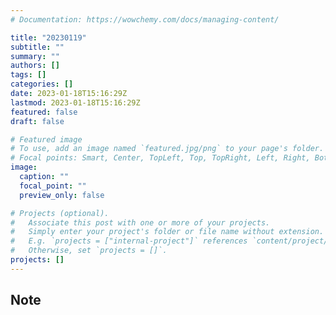 ```yaml
---
# Documentation: https://wowchemy.com/docs/managing-content/

title: "20230119"
subtitle: ""
summary: ""
authors: []
tags: []
categories: []
date: 2023-01-18T15:16:29Z
lastmod: 2023-01-18T15:16:29Z
featured: false
draft: false

# Featured image
# To use, add an image named `featured.jpg/png` to your page's folder.
# Focal points: Smart, Center, TopLeft, Top, TopRight, Left, Right, BottomLeft, Bottom, BottomRight.
image:
  caption: ""
  focal_point: ""
  preview_only: false

# Projects (optional).
#   Associate this post with one or more of your projects.
#   Simply enter your project's folder or file name without extension.
#   E.g. `projects = ["internal-project"]` references `content/project/deep-learning/index.md`.
#   Otherwise, set `projects = []`.
projects: []
---
```


## Note

